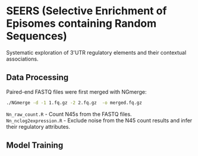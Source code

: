 # SEERS (Selective Enrichment of Episomes containing Random Sequences)
Systematic exploration of 3'UTR regulatory elements and their contextual associations.

## Data Processing
Paired-end FASTQ files were first merged with NGmerge:
```sh
./NGmerge -d -1 1.fq.gz -2 2.fq.gz  -o merged.fq.gz
```
`Nn_raw_count.R` - Count N45s from the FASTQ files.  
`Nn_nclog2expression.R` - Exclude noise from the N45 count results and infer their regulatory attributes.

## Model Training

